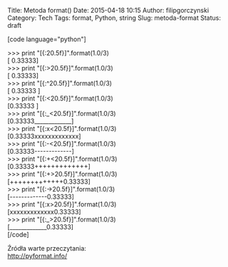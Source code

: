 Title: Metoda format()
Date: 2015-04-18 10:15
Author: filipgorczynski
Category: Tech
Tags: format, Python, string
Slug: metoda-format
Status: draft

\[code language="python"\]

\>\>\> print "\[{:20.5f}\]".format(1.0/3)  
\[ 0.33333\]  
\>\>\> print "\[{:\>20.5f}\]".format(1.0/3)  
\[ 0.33333\]  
\>\>\> print "\[{:\^20.5f}\]".format(1.0/3)  
\[ 0.33333 \]  
\>\>\> print "\[{:\<20.5f}\]".format(1.0/3)  
\[0.33333 \]  
\>\>\> print "\[{:\_\<20.5f}\]".format(1.0/3)  
\[0.33333\_\_\_\_\_\_\_\_\_\_\_\_\_\]  
\>\>\> print "\[{:x\<20.5f}\]".format(1.0/3)  
\[0.33333xxxxxxxxxxxxx\]  
\>\>\> print "\[{:-\<20.5f}\]".format(1.0/3)  
\[0.33333-------------\]  
\>\>\> print "\[{:+\<20.5f}\]".format(1.0/3)  
\[0.33333+++++++++++++\]  
\>\>\> print "\[{:+\>20.5f}\]".format(1.0/3)  
\[+++++++++++++0.33333\]  
\>\>\> print "\[{:-\>20.5f}\]".format(1.0/3)  
\[-------------0.33333\]  
\>\>\> print "\[{:x\>20.5f}\]".format(1.0/3)  
\[xxxxxxxxxxxxx0.33333\]  
\>\>\> print "\[{:\_\>20.5f}\]".format(1.0/3)  
\[\_\_\_\_\_\_\_\_\_\_\_\_\_0.33333\]  
\[/code\]

Źródła warte przeczytania:  
http://pyformat.info/

</pre>
